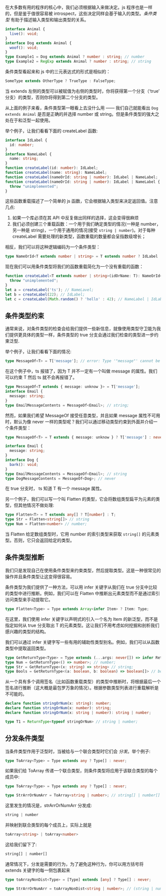 
在大多数有用的程序的核心中，我们必须根据输入来做决定。js 程序也是一样的，但是鉴于值很容易被 introspect，这些决定同样会基于输入的类型。*条件类型* 有助于描述输入类型和输出类型的关系。

```typescript
interface Animal {
  live(): void;
}
interface Dog extends Animal {
  woof(): void;
}
type Example1 = Dog extends Animal ? number : string; // number
type Example2 = RegExp extends Animal ? number : string; // string
```

条件类型看起来和 js 中的三元表达式的形式是相似的：

```typescript
SomeType extends OtherType ? TrueType : FalseType;
```

当 extends 左侧的类型可以被赋值为右侧的类型时，你将获得第一个分支（‘true’ 分支）的类型，否则你将得到第二个分支的类型。

从上面的例子来看，条件类型第一眼看上去没什么用 —— 我们自己就能看出 `Dog extends Animal` 是否是正确的并选择 number 或 string。但是条件类型的强大之处在于和泛型一起使用。

举个例子，让我们看看下面的 createLabel 函数:

```typescript
interface IdLabel {
  id: number;
}
interface NameLabel {
  name: string;
}
function createLabel(id: number): IdLabel;
function createLabel(name: string): NameLabel;
function createLabel(nameOrId: string | number): IdLabel | NameLabel;
function createLabel(nameOrId: string | number): IdLabel | NameLabel {
  throw "unimplemented";
}
```

这些函数重载描述了一个简单的 js 函数，它会根据输入类型来决定返回值。注意几点:

1. 如果一个库必须在其 API 中反复做出同样的选择，这会变得很麻烦
2. 我们必须创建三个重载函数：一个用于我们确定类型的情况(一种是 number，另一种是 string)，一个用于通用的情况(接受 `string | number`)。对于每种 createLabel 需要处理的新类型，函数重载的数量都会呈指数级增长；

相反，我们可以将这种逻辑编码为一个条件类型：

```typescript
type NameOrId<T extends number | string> = T extends number ? IdLabel : NameLabel
```

现在我们可以用条件类型将我们的函数重载简化为一个没有重载的函数：

```typescript
function createLabel<T extends number | string>(idOrName: T): NameOrId<T> {
  throw "unimplemented";
}
let a = createLabel('ts'); // NameLavel;
let b = createLabel(22); // IdLabel;
let c = createLabel(Math.random() ? 'hello' : 42); // NameLabel | IdLabel
```

## 条件类型约束

通常来说，对条件类型的检查会给我们提供一些新信息，就像使用类型守卫能为我们提供更具体的类型一样，条件类型的 true 分支会通过我们检查的类型进一步约束泛型.

举个例子，让我们看看下面的情况:

```typescript
type MessageOf<T> = T['message']; // error: Type '"message"' cannot be used to index type 'T'.
```

在这个例子中，ts 报错了，因为 T 并不一定有一个叫做 message 的属性。我们可以约束 T 然后 ts 就不会再报错了。

```typescript
type MessageOf<T extends { message: unknow }> = T['message'];
interface Email {
  message: string;
}
type EmailMessageContents = MessageOf<Email>; // string;
```

然而，如果我们希望 MessageOf 接受任意类型，并且如果 message 属性不可用时，默认为像 never 一样的类型呢？我们可以通过移动类型约束到外面并介绍一个条件类型：

```typescript
type MessageOf<T> = T extends { message: unknow } ? T['message'] : never;

interface Email {
  message: string;
}
interface Dog {
  bark(): void;
}
type EmailMessageContents = MessageOf<Email>; // string
type DogMessageContents = MessageOf<Dog>; // never
```

在 true 分支时， ts 知道 T 有一个 message 属性。

另一个例子，我们可以写一个叫 Flatten 的类型，它会将数组类型扁平为元素的类型，但其他情况不做处理:

```typescript
type Flatten<T> = T extends any[] ? T[number] : T;
type Str = Flatten<string[]> // string
type Num = Flatten<number> // number;
```

当 Flatten 给定数组类型时，它用 number 的索引类型来获取 `string[]` 的元素类型。否则，它只会返回给定的类型。

## 条件类型推断

我们只是发现自己在使用条件类型来约束类型，然后提取类型。这是一种很常见的操作并且条件类型让这变得很容易。

条件类型为我们提供了一种方法，可以用 infer 关键字从我们在 true 分支中比较的类型中进行推断。例如，我们可以在 Flatten 中推断出元素类型而不是通过索引访问类型来手动提取它。

```typescript
type Flatten<Type> = Type extends Array<infer Item> ? Item: Type;
```

在这里，我们使用 infer 关键字以声明式的引入一个名为 Item 的新泛型，而不是指定如何从 true 分支取出 T 的元素类型。这让我们不用考虑如何挖掘和剖析我们感兴趣的类型的结构。

我们可以通过 infer 关键字写一些有用的辅助性类型别名。例如，我们可以从函数类型中提取返回类型。

```typescript
type GetReturnType<Type> = Type extends (...args: never[]) => infer Return ? Return : never;
type Num = GetReturnType<() => number>; // number;
type Str = GetReturnType<(x: string) => string> // string;
type Bools = GetReturnType<(a: boolean, b: boolean) => boolean[]> // boolean[]
```

从一个具有多个调用签名（比如函数重载类型）的类型中推断时，将根据最后一个签名进行推断（这大概是最包罗万象的情况）。根据参数类型列表进行重载解析是不可能的。

```typescript
declare function stringOrNum(x: string): number;
declare function stringOrNum(x: number): string;
declare function stringOrNum(x: string | number): string | number;

type T1 = ReturnType<typeof stringOrNum> // string | number;
```

## 分发条件类型

当条件类型作用于泛型时，当被给与一个联合类型时它们会 *分发*。举个例子:

```typescript
type ToArray<Type> = Type extends any ? Type[] : never;
```

如果我们给 ToArray 传递一个联合类型，则条件类型将应用于该联合类型的每个成员中:

```typescript
type ToArray<Type> = Type extends any ? Type[] : never;

type StrArrOrNumArr = ToArray<string | number>; // string[] | number[]
```

这里发生的情况是，strArrOrNumArr 分发成:

```typescript
string | number
```

并映射到联合类型的每个成员上，实际上就是

```typescript
toArray<string> | toArray<number>
```

这给我们留下了:

```typescript
string[] | number[]
```

通常情况下，分发是需要的行为，为了避免这种行为，你可以用方括号将 extends 关键字的每一侧包裹起来

```typescript
type toArrayNonDist<Type> = [Type] extends [any] ? Type[] : never;

type StrArrOrNumArr = toArrayNonDist<string | number>; // (string | number)[]
```